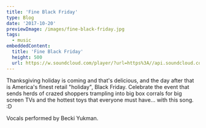 ```yaml
---
title: 'Fine Black Friday'
type: Blog
date: '2017-10-20'
previewImage: /images/fine-black-friday.jpg
tags:
  - music
embeddedContent:
  title: 'Fine Black Friday'
  height: 500
  url: https://w.soundcloud.com/player/?url=https%3A//api.soundcloud.com/tracks/348469867&color=%2315803d&auto_play=false&hide_related=false&show_comments=true&show_user=true&show_reposts=false&show_teaser=true&visual=true
---
```

Thanksgiving holiday is coming and that's delicious, and the day after that is America's finest retail "holiday", Black Friday. Celebrate the event that sends herds of crazed shoppers trampling into big box corrals for big screen TVs and the hottest toys that everyone must have... with this song. :D

Vocals performed by Becki Yukman.